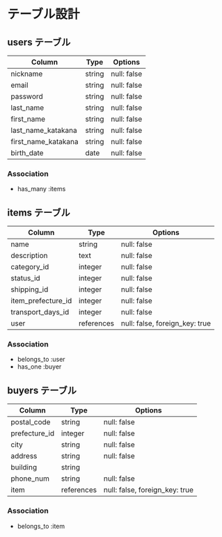 # テーブル設計

## users テーブル

| Column                | Type    | Options     |
| --------------------- | ------- | ----------- |
| nickname              | string  | null: false |
| email                 | string  | null: false |
| password              | string  | null: false |
| last_name             | string  | null: false |
| first_name            | string  | null: false |
| last_name_katakana    | string  | null: false |
| first_name_katakana   | string  | null: false |
| birth_date            | date    | null: false |

### Association

- has_many :items

## items テーブル

| Column             | Type        | Options                        |
| ------------------ | ----------- | ------------------------------ |
| name               | string      | null: false                    |
| description        | text        | null: false                    |
| category_id        | integer     | null: false                    |
| status_id          | integer     | null: false                    |
| shipping_id        | integer     | null: false                    |
| item_prefecture_id | integer     | null: false                    |
| transport_days_id  | integer     | null: false                    |
| user               | references  | null: false, foreign_key: true |

### Association

- belongs_to :user
- has_one :buyer

## buyers テーブル

| Column         | Type       | Options                        |
| -------------- | ---------- | ------------------------------ |
| postal_code    | string     | null: false                    |
| prefecture_id  | integer    | null: false                    |
| city           | string     | null: false                    |
| address        | string     | null: false                    |
| building       | string     |                                |
| phone_num      | string     | null: false                    |
| item           | references | null: false, foreign_key: true |

### Association

- belongs_to :item
